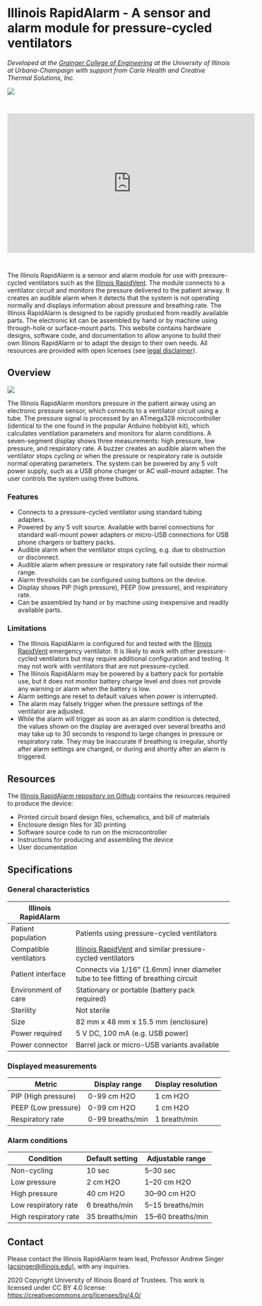 # Illinois RapidAlarm - A sensor and alarm module for pressure-cycled ventilators

*Developed at the [Grainger College of Engineering](https://grainger.illinois.edu/) at the University of Illinois at Urbana-Champaign with support from Carle Health and Creative Thermal Solutions, Inc.*

![](pictures/rapid_alarm_photo.png)

<iframe style="display: block;margin: 3em auto 3em auto;" width="560" height="315" src="https://www.youtube.com/embed/8bSyTYTYtEM" frameborder="0" allow="accelerometer; autoplay; encrypted-media; gyroscope; picture-in-picture" allowfullscreen></iframe>

The Illinois RapidAlarm is a sensor and alarm module for use with pressure-cycled ventilators such as the [Illinois RapidVent](https://rapidvent.grainger.illinois.edu/). The module connects to a ventilator circuit and monitors the pressure delivered to the patient airway. It creates an audible alarm when it detects that the system is not operating normally and displays information about pressure and breathing rate. The Illinois RapidAlarm is designed to be rapidly produced from readily available parts. The electronic kit can be assembled by hand or by machine using through-hole or surface-mount parts. This website contains hardware designs, software code, and documentation to allow anyone to build their own Illinois RapidAlarm or to adapt the design to their own needs. All resources are provided with open licenses (see [legal disclaimer](legal.md)).

## Overview

![](pictures/rapid_alarm_setup.png)

The Illinois RapidAlarm monitors pressure in the patient airway using an electronic pressure sensor, which connects to a ventilator circuit using a tube. The pressure signal is processed by an ATmega328 microcontroller (identical to the one found in the popular Arduino hobbyist kit), which calculates ventilation parameters and monitors for alarm conditions. A seven-segment display shows three measurements: high pressure, low pressure, and respiratory rate. A buzzer creates an audible alarm when the ventilator stops cycling or when the pressure or respiratory rate is outside normal operating parameters. The system can be powered by any 5 volt power supply, such as a USB phone charger or AC wall-mount adapter. The user controls the system using three buttons.

### Features
- Connects to a pressure-cycled ventilator using standard tubing adapters.
- Powered by any 5 volt source. Available with barrel connections for standard wall-mount power adapters or micro-USB connections for USB phone chargers or battery packs.
- Audible alarm when the ventilator stops cycling, e.g. due to obstruction or disconnect.
- Audible alarm when pressure or respiratory rate fall outside their normal range.
- Alarm thresholds can be configured using buttons on the device.
- Display shows PIP (high pressure), PEEP (low pressure), and respiratory rate.
- Can be assembled by hand or by machine using inexpensive and readily available parts.


### Limitations
- The Illinois RapidAlarm is configured for and tested with the [Illinois RapidVent](https://rapidvent.grainger.illinois.edu/) emergency ventilator. It is likely to work with other pressure-cycled ventilators but may require additional configuration and testing. It may not work with ventilators that are not pressure-cycled.
- The Illinois RapidAlarm may be powered by a battery pack for portable use, but it does not monitor battery charge level and does not provide any warning or alarm when the battery is low. 
- Alarm settings are reset to default values when power is interrupted.
- The alarm may falsely trigger when the pressure settings of the ventilator are adjusted.
- While the alarm will trigger as soon as an alarm condition is detected, the values shown on the display are averaged over several breaths and may take up to 30 seconds to respond to large changes in pressure or respiratory rate. They may be inaccurate if breathing is irregular, shortly after alarm settings are changed, or during and shortly after an alarm is triggered.

## Resources
The [Illinois RapidAlarm repository on Github](https://github.com/rapidalarm/rapidalarm) contains the resources required to produce the device:
- Printed circuit board design files, schematics, and bill of materials
- Enclosure design files for 3D printing
- Software source code to run on the microcontroller
- Instructions for producing and assembling the device
- User documentation

## Specifications

### General characteristics
| Illinois RapidAlarm |     |
| ------------------- | --- |
| Patient population | Patients using pressure-cycled ventilators |
| Compatible ventilators | [Illinois RapidVent](https://rapidvent.grainger.illinois.edu/) and similar pressure-cycled ventilators |
| Patient interface | Connects via 1/16” (1.6mm) inner diameter tube to tee fitting of breathing circuit |
| Environment of care | Stationary or portable (battery pack required) |
| Sterility | Not sterile |
| Size | 82 mm x 48 mm x 15.5 mm (enclosure) |
| Power required | 5 V DC, 100 mA (e.g. USB power) |
| Power connector | Barrel jack or micro-USB variants available |

### Displayed measurements

| Metric | Display range | Display resolution |
| ---- | ---- | ---- |
| PIP (High pressure) | 0-99 cm H2O | 1 cm H2O |
| PEEP (Low pressure) | 0-99 cm H2O | 1 cm H2O |
| Respiratory rate | 0-99 breaths/min | 1 breath/min |

### Alarm conditions

| Condition | Default setting | Adjustable range |
| --------- | --------------- | ---------------- |
| Non-cycling | 10 sec | 5–30 sec |
| Low pressure | 2 cm H2O | 1–20 cm H2O |
| High pressure | 40 cm H2O | 30–90 cm H2O |
| Low respiratory rate | 6 breaths/min | 5–15 breaths/min |
| High respiratory rate | 35 breaths/min | 15–60 breaths/min |


## Contact
Please contact the Illinois RapidAlarm team lead, Professor Andrew Singer (acsinger@illinois.edu), with any inquiries.

2020 Copyright University of Illinois Board of Trustees.  This work is licensed under CC BY 4.0 license: https://creativecommons.org/licenses/by/4.0/
